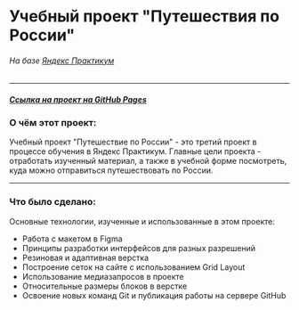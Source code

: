 # **Учебный проект "Путешествия по России"**
###### *На базе [Яндекс Практикум](https://www.praktikum.yandex.ru "Яндекс Практикум")*
___
#### *[Ссылка на проект на GitHub Pages](https://yulianesterova.github.io/russian-travel/ "Путешествия по России")*

### О чём этот проект:
Учебный проект "Путешествие по России" - это третий проект в процессе обучения в Яндекс Практикум. Главные цели проекта - отработать изученный материал, а также в учебной форме посмотреть, куда можно отправиться путешествовать по России. 

___
### Что было сделано:
Основные технологии, изученные и использованные в этом проекте:
* Работа с макетом в Figma
* Принципы разработки интерфейсов для разных разрешений
* Резиновая и адаптивная верстка
* Построение сеток на сайте с использованием Grid Layout
* Использование медиазапросов в проекте
* Относительные размеры блоков в верстке
* Освоение новых команд Git и публикация работы на сервере GitHub
